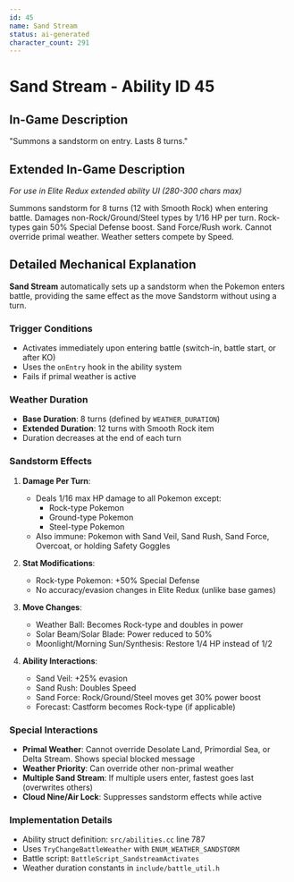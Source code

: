 ```yaml
---
id: 45
name: Sand Stream
status: ai-generated
character_count: 291
---
```


# Sand Stream - Ability ID 45

## In-Game Description
"Summons a sandstorm on entry. Lasts 8 turns."

## Extended In-Game Description
*For use in Elite Redux extended ability UI (280-300 chars max)*

Summons sandstorm for 8 turns (12 with Smooth Rock) when entering battle. Damages non-Rock/Ground/Steel types by 1/16 HP per turn. Rock-types gain 50% Special Defense boost. Sand Force/Rush work. Cannot override primal weather. Weather setters compete by Speed.

## Detailed Mechanical Explanation
**Sand Stream** automatically sets up a sandstorm when the Pokemon enters battle, providing the same effect as the move Sandstorm without using a turn.

### Trigger Conditions
- Activates immediately upon entering battle (switch-in, battle start, or after KO)
- Uses the `onEntry` hook in the ability system
- Fails if primal weather is active

### Weather Duration
- **Base Duration**: 8 turns (defined by `WEATHER_DURATION`)
- **Extended Duration**: 12 turns with Smooth Rock item
- Duration decreases at the end of each turn

### Sandstorm Effects
1. **Damage Per Turn**:
   - Deals 1/16 max HP damage to all Pokemon except:
     - Rock-type Pokemon
     - Ground-type Pokemon
     - Steel-type Pokemon
   - Also immune: Pokemon with Sand Veil, Sand Rush, Sand Force, Overcoat, or holding Safety Goggles

2. **Stat Modifications**:
   - Rock-type Pokemon: +50% Special Defense
   - No accuracy/evasion changes in Elite Redux (unlike base games)

3. **Move Changes**:
   - Weather Ball: Becomes Rock-type and doubles in power
   - Solar Beam/Solar Blade: Power reduced to 50%
   - Moonlight/Morning Sun/Synthesis: Restore 1/4 HP instead of 1/2

4. **Ability Interactions**:
   - Sand Veil: +25% evasion
   - Sand Rush: Doubles Speed
   - Sand Force: Rock/Ground/Steel moves get 30% power boost
   - Forecast: Castform becomes Rock-type (if applicable)

### Special Interactions
- **Primal Weather**: Cannot override Desolate Land, Primordial Sea, or Delta Stream. Shows special blocked message
- **Weather Priority**: Can override other non-primal weather
- **Multiple Sand Stream**: If multiple users enter, fastest goes last (overwrites others)
- **Cloud Nine/Air Lock**: Suppresses sandstorm effects while active

### Implementation Details
- Ability struct definition: `src/abilities.cc` line 787
- Uses `TryChangeBattleWeather` with `ENUM_WEATHER_SANDSTORM`
- Battle script: `BattleScript_SandstreamActivates`
- Weather duration constants in `include/battle_util.h`
